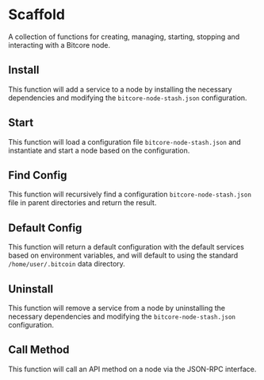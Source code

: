 # Scaffold
A collection of functions for creating, managing, starting, stopping and interacting with a Bitcore node.

## Install
This function will add a service to a node by installing the necessary dependencies and modifying the `bitcore-node-stash.json` configuration.

## Start
This function will load a configuration file `bitcore-node-stash.json` and instantiate and start a node based on the configuration.

## Find Config
This function will recursively find a configuration `bitcore-node-stash.json` file in parent directories and return the result.

## Default Config
This function will return a default configuration with the default services based on environment variables, and will default to using the standard `/home/user/.bitcoin` data directory.

## Uninstall
This function will remove a service from a node by uninstalling the necessary dependencies and modifying the `bitcore-node-stash.json` configuration.

## Call Method
This function will call an API method on a node via the JSON-RPC interface.
